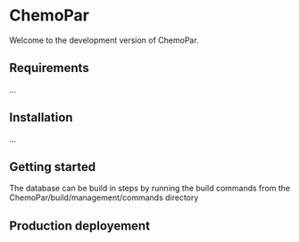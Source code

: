 # ChemoPar

Welcome to the development version of ChemoPar.

## Requirements

...

## Installation

...

## Getting started

The database can be build in steps by running the build commands from the ChemoPar/build/management/commands directory


## Production deployement

